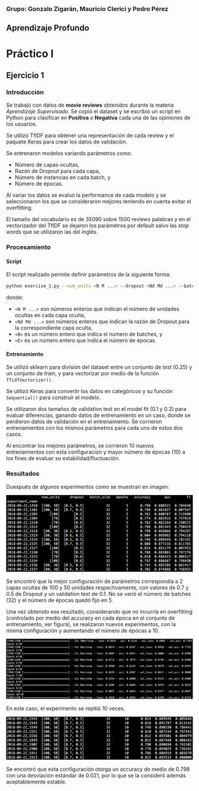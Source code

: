 ### Grupo: Gonzalo Zigarán, Mauricio Clerici y Pedro Pérez

## Aprendizaje Profundo

# Práctico I

## Ejercicio 1

### Introducción

Se trabajó con datos de **movie reviews** obtenidos durante la materia
*Aprendizaje Supervisado*. Se copió el dataset y se escribió un script en Python
para clasificar en **Positiva** o **Negativa** cada una de las opiniones de los
usuarios.

Se utilizó TfIDF para obtener una representación de cada review y el paquete
Keras para crear los datos de validación.

Se entrenaron modelos variando parámetros como:

* Número de capas ocultas,
* Razón de Dropout para cada capa,
* Número de instancias en cada batch, y
* Número de épocas.

Al variar los datos se evaluó la performance de cada modelo y se seleccionaron
los que se consideraron mejores teniendo en cuenta evitar el overfitting.

El tamaño del vocabulario es de 35090 sobre 1500 reviews palabras y en el vectorizador del TfIDF se
dejaron los parámetros por default salvo las *stop words* que se utilizaron las
del inglés.

### Procesamiento

#### Script

El script realizado permite definir parámetros de la siguiente forma:

```bash
python exercise_1.py --num_units <N M ...> --dropout <Nd Md ...> --batch_size <B> --epochs <E>
```

donde:

* `<N M ...>` son números enteros que indican el número de unidades ocultas en
cada capa oculta,
* `<Nd Md ...>` son números enteros que indican la razón de Dropout para la
correspondiente capa oculta,
* `<B>` es un número entero que indica el número de batches, y
* `<E>` es un número entero que indica el número de épocas.

#### Entrenamiento

Se utilizó sklearn para división del dataset entre un conjunto de *test* (0.25) y un
conjunto de *train*, y para vectorizar por medio de la función
`TfidfVectorizer()`.

Se utilizó Keras para convertir los datos en categóricos y su función `Sequential()` para
construir el modelo.

Se utilizaron dos tamaños de validation test en el model fit (0.1 y 0.2) para
evaluar diferencias, ganando datos de entrenamiento en un caso, donde se
perdieron datos de validación en el entrenamiento. Se corrieron entrenamientos
con los mismos parámetros para cada uno de estos dos casos.

Al encontrar los mejores parámetros, se corrieron 10 nuevos entrenamientos con esta
configuración y mayor número de épocas (10) a los fines de evaluar su
estabilidad/fluctuación.

### Resultados

Duespués de algunos experimentos como se muestran en imagen:

![](img_ex/res1.png "Experimentos para determinar mejor performance")

Se encontró que la mejor configuración de parámetros correspondía a 2 capas
ocultas de 100 y 50 unidades respectivamente, con valores de 0.7 y 0.5 de
Dropout y un validation test de 0.1. No se varió el número de batches (32) y el número de épocas quedó fijo
en 5.

Una vez obtenido ese resultado, considerando que no incurría en overfitting
(controlado por medio del accuracy en cada época en el conjunto de
 entrenamiento, ver figura), se realizaron nuevos experimentos, con la misma configuración y aumentando el
número de épocas a 10.

![](img_ex/res3.png "Control del último experimento")

En este caso, el experimento se repitió 10 veces.

![](img_ex/res2.png "Estabilidad de configuración encontrada")

Se encontró que esta configuración otorga un accuracy de medio de 0.798 con una
desviación estándar de 0.021, por lo que se la consideró además aceptablemente
estable.